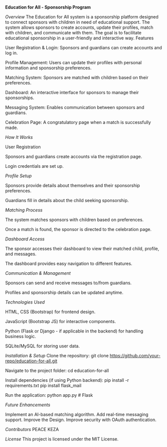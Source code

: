 **Education for All - Sponsorship Program**

*Overview*
The Education for All system is a sponsorship platform designed to connect sponsors with children in need of educational support. The system allows sponsors to create accounts, update their profiles, match with children, and communicate with them. The goal is to facilitate educational sponsorship in a user-friendly and interactive way.
Features

User Registration & Login: Sponsors and guardians can create accounts and log in.

Profile Management: Users can update their profiles with personal information and sponsorship preferences.

Matching System: Sponsors are matched with children based on their preferences.

Dashboard: An interactive interface for sponsors to manage their sponsorships.

Messaging System: Enables communication between sponsors and guardians.

Celebration Page: A congratulatory page when a match is successfully made.


*How It Works*

User Registration

Sponsors and guardians create accounts via the registration page.

Login credentials are set up.


*Profile Setup*

Sponsors provide details about themselves and their sponsorship preferences.

Guardians fill in details about the child seeking sponsorship.


*Matching Process*

The system matches sponsors with children based on preferences.

Once a match is found, the sponsor is directed to the celebration page.


*Dashboard Access*

The sponsor accesses their dashboard to view their matched child, profile, and messages.

The dashboard provides easy navigation to different features.


*Communication & Management*


Sponsors can send and receive messages to/from guardians.

Profiles and sponsorship details can be updated anytime.


*Technologies Used*

HTML, CSS (Bootstrap) for frontend design.

JavaScript (Bootstrap JS) for interactive components.

Python (Flask or Django - if applicable in the backend) for handling business logic.

SQLite/MySQL for storing user data.


*Installation & Setup*
Clone the repository:
 git clone https://github.com/your-repo/education-for-all.git

Navigate to the project folder:
 cd education-for-all

Install dependencies (if using Python backend):
 pip install -r requirements.txt
 pip install flask_mail

Run the application:
 python app.py  # Flask

*Future Enhancements*

Implement an AI-based matching algorithm.
Add real-time messaging support.
Improve the Design.
Improve security with OAuth authentication.


*Contributors*
PEACE KEZA


*License*
This project is licensed under the MIT License.

